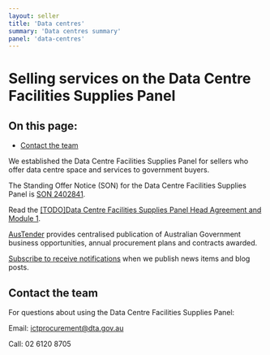 ```yaml
---
layout: seller
title: 'Data centres'
summary: 'Data centres summary'
panel: 'data-centres'
---
```


# Selling services on the Data Centre Facilities Supplies Panel

<nav class="au-inpage-nav-links" aria-label="in page navigation">
  <h2 class="au-inpage-nav-links__heading">On this page:</h2>
  <ul class="au-link-list">
    <li><a href="#contact-the-team">Contact the team</a></li>
  </ul>
</nav>

We established the Data Centre Facilities Supplies Panel for sellers who offer data centre space and services to government buyers.

The Standing Offer Notice (SON) for the Data Centre Facilities Supplies Panel is <a href="https://www.tenders.gov.au/Son/Show/fe5fa4fb-f204-8d9e-0cf8-73240c00b6fc" target="_blank" rel="external noreferrer">SON 2402841</a>.

Read the <a href="#" target="_blank" rel="external noreferrer">[TODO]Data Centre Facilities Supplies Panel Head Agreement and Module 1</a>.

<a href="https://www.tenders.gov.au/" target="_blank" rel="external noreferrer">AusTender</a> provides centralised publication of Australian Government business opportunities, annual procurement plans and contracts awarded.

<a href="https://www.dta.gov.au/news-and-blogs/subscribe-updates" target="_blank" rel="external noreferrer">Subscribe to receive notifications</a> when we publish news items and blog posts.

## <span name="contact-the-team">Contact the team</span>

For questions about using the Data Centre Facilities Supplies Panel:

Email: [ictprocurement@dta.gov.au](mailto:ictprocurement@dta.gov.au)

Call: 02 6120 8705

